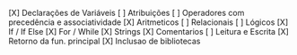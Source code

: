 [X] Declarações de Variáveis
[ ] Atribuições
[ ] Operadores com precedência e associatividade
    [X] Aritmeticos
    [ ] Relacionais
    [ ] Lógicos
[X] If / If Else
[X] For / While
[X] Strings
[X] Comentarios
[ ] Leitura e Escrita
[X] Retorno da fun. principal
[X] Inclusao de bibliotecas
